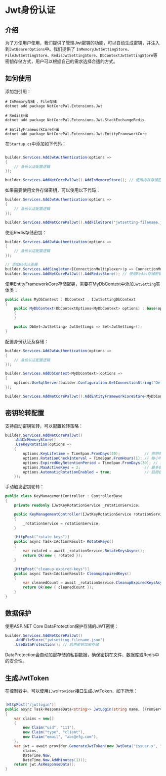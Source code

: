 # Jwt身份认证

## 介绍

为了方便用户使用，我们提供了管理Jwt密钥的功能，可以自动生成密钥，并注入到`JwtBearerOptions`中。我们提供了
`InMemoryJwtSettingStore`、`FileJwtSettingStore`、`RedisJwtSettingStore`、`DbContextJwtSettingStore`等密钥存储方式，用户可以根据自己的需求选择合适的方式。

## 如何使用

添加包引用：

```shell
# InMemory存储 、File存储
dotnet add package NetCorePal.Extensions.Jwt   

# Redis存储
dotnet add package NetCorePal.Extensions.Jwt.StackExchangeRedis

# EntityFrameworkCore存储
dotnet add package NetCorePal.Extensions.Jwt.EntityFrameworkCore

```



在`Startup.cs`中添加如下代码：

```csharp

builder.Services.AddJwtAuthentication(options =>
{
    // 身份认证配置逻辑
});

builder.Services.AddNetCorePalJwt().AddInMemoryStore(); // 使用内存存储密钥
```

如果需要使用文件存储密钥，可以使用以下代码：

```csharp
builder.Services.AddJwtAuthentication(options =>
{
    // 身份认证配置逻辑
});

builder.Services.AddNetCorePalJwt().AddFileStore("jwtsetting-filename.json"); // 使用文件存储密钥
```

使用Redis存储密钥：

```csharp
builder.Services.AddJwtAuthentication(options =>
{
    // 身份认证配置逻辑
});

// 添加Redis连接
builder.Services.AddSingleton<IConnectionMultiplexer>(p => ConnectionMultiplexer.Connect(builder.Configuration.GetConnectionString("Redis")!));
builder.Services.AddNetCorePalJwt().AddRedisStore(); // 使用Redis存储密钥
```
使用EntityFrameworkCore存储密钥，需要在MyDbContext中添加`JwtSetting`实体类：

```csharp
public class MyDbContext : DbContext , IJwtSettingDbContext
{
    public MyDbContext(DbContextOptions<MyDbContext> options) : base(options)
    {
    }

    public DbSet<JwtSetting> JwtSettings => Set<JwtSetting>();
}
```

配置身份认证及存储：

```csharp
builder.Services.AddJwtAuthentication(options =>
{
    // 身份认证配置逻辑
});

builder.Services.AddDbContext<MyDbContext>(options =>
{
    options.UseSqlServer(builder.Configuration.GetConnectionString("DefaultConnection"));
});

builder.Services.AddNetCorePalJwt().AddEntityFrameworkCoreStore<MyDbContext>(); // 使用EntityFrameworkCore存储密钥
```

## 密钥轮转配置

支持自动密钥轮转，可以配置轮转策略：

```csharp
builder.Services.AddNetCorePalJwt()
    .AddInMemoryStore()
    .UseKeyRotation(options =>
    {
        options.KeyLifetime = TimeSpan.FromDays(30);           // 密钥有效期30天
        options.RotationCheckInterval = TimeSpan.FromHours(1); // 每小时检查一次轮转
        options.ExpiredKeyRetentionPeriod = TimeSpan.FromDays(30); // 过期密钥保留30天用于验证现有token
        options.MaxActiveKeys = 2;                             // 最多保持2个活跃密钥
        options.AutomaticRotationEnabled = true;               // 启用自动轮转（默认为false）
    });
```

手动触发密钥轮转：

```csharp
public class KeyManagementController : ControllerBase
{
    private readonly IJwtKeyRotationService _rotationService;

    public KeyManagementController(IJwtKeyRotationService rotationService)
    {
        _rotationService = rotationService;
    }

    [HttpPost("rotate-keys")]
    public async Task<IActionResult> RotateKeys()
    {
        var rotated = await _rotationService.RotateKeysAsync();
        return Ok(new { rotated });
    }

    [HttpPost("cleanup-expired-keys")]
    public async Task<IActionResult> CleanupExpiredKeys()
    {
        var cleanedCount = await _rotationService.CleanupExpiredKeysAsync();
        return Ok(new { cleanedCount });
    }
}
```

## 数据保护

使用ASP.NET Core DataProtection保护存储的JWT密钥：

```csharp
builder.Services.AddNetCorePalJwt()
    .AddFileStore("jwtsetting-filename.json")
    .UseDataProtection(); // 启用密钥加密存储
```

DataProtection会自动加密存储的私钥数据，确保密钥在文件、数据库或Redis中的安全性。


## 生成JwtToken

在控制器中，可以使用`IJwtProvider`接口生成JwtToken，如下所示：

```csharp

[HttpPost("/jwtlogin")]
public async Task<ResponseData<string>> JwtLogin(string name, [FromServices] IJwtProvider provider)
{
    var claims = new[]
    {
        new Claim("uid", "111"),
        new Claim("type", "client"),
        new Claim("email", "abc@efg.com"),
    };
    var jwt = await provider.GenerateJwtToken(new JwtData("issuer-x", "audience-y",
        claims,
        DateTime.Now,
        DateTime.Now.AddMinutes(1)));
    return jwt.AsResponseData();
}
```
